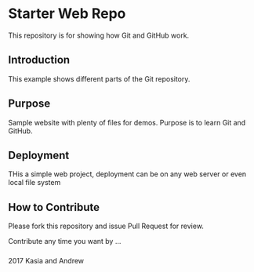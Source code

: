 # Starter Web Repo

This repository is for showing how Git and GitHub work.


## Introduction

This example shows different parts of the Git repository.
## Purpose

Sample website with plenty of files for demos. Purpose is to learn Git and GitHub.

## Deployment

THis a simple web project, deployment can be on any web server or even local file system

## How to Contribute

Please fork this repository and issue Pull Request for review.

Contribute any time you want by ...

###
2017 Kasia and Andrew